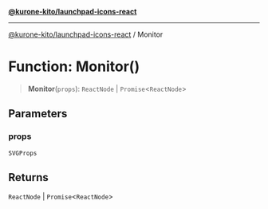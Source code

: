 [**@kurone-kito/launchpad-icons-react**](../README.md)

***

[@kurone-kito/launchpad-icons-react](../globals.md) / Monitor

# Function: Monitor()

> **Monitor**(`props`): `ReactNode` \| `Promise`\<`ReactNode`\>

## Parameters

### props

`SVGProps`

## Returns

`ReactNode` \| `Promise`\<`ReactNode`\>
